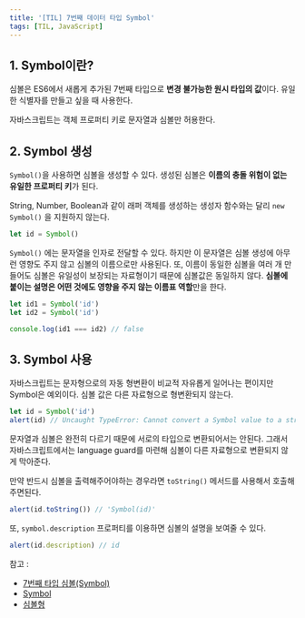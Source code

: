 ```yaml
---
title: '[TIL] 7번째 데이터 타입 Symbol'
tags: [TIL, JavaScript]
---
```


## 1. Symbol이란?

심볼은 ES6에서 새롭게 추가된 7번째 타입으로 **변경 불가능한 원시 타입의 값**이다. 유일한 식별자를 만들고 싶을 때 사용한다.

자바스크립트는 객체 프로퍼티 키로 문자열과 심볼만 허용한다.

## 2. Symbol 생성

`Symbol()`을 사용하면 심볼을 생성할 수 있다. 생성된 심볼은 **이름의 충돌 위험이 없는 유일한 프로퍼티 키**가 된다.

String, Number, Boolean과 같이 래퍼 객체를 생성하는 생성자 함수와는 달리 `new Symbol()` 을 지원하지 않는다.

```jsx
let id = Symbol()
```

`Symbol()` 에는 문자열을 인자로 전달할 수 있다. 하지만 이 문자열은 심볼 생성에 아무런 영향도 주지 않고 심볼의 이름으로만 사용된다. 또, 이름이 동일한 심볼을 여러 개 만들어도 심볼은 유일성이 보장되는 자료형이기 때문에 심볼값은 동일하지 않다. **심볼에 붙이는 설명은 어떤 것에도 영향을 주지 않는 이름표 역할**만을 한다.

```jsx
let id1 = Symbol('id')
let id2 = Symbol('id')

console.log(id1 === id2) // false
```

## 3. Symbol 사용

자바스크립트는 문자형으로의 자동 형변환이 비교적 자유롭게 일어나는 편이지만 Symbol은 예외이다. 심볼 값은 다른 자료형으로 형변환되지 않는다.

```jsx
let id = Symbol('id')
alert(id) // Uncaught TypeError: Cannot convert a Symbol value to a string
```

문자열과 심볼은 완전히 다르기 때문에 서로의 타입으로 변환되어서는 안된다. 그래서 자바스크립트에서는 language guard를 마련해 심볼이 다른 자료형으로 변환되지 않게 막아준다.

만약 반드시 심볼을 출력해주어야하는 경우라면 `toString()` 메서드를 사용해서 호출해주면된다.

```jsx
alert(id.toString()) // 'Symbol(id)'
```

또, `symbol.description` 프로퍼티를 이용하면 심볼의 설명을 보여줄 수 있다.

```jsx
alert(id.description) // id
```

참고 :

- [7번째 타입 심볼(Symbol)](https://poiemaweb.com/es6-symbol)
- [Symbol](https://developer.mozilla.org/ko/docs/Web/JavaScript/Reference/Global_Objects/Symbol)
- [심볼형](https://ko.javascript.info/symbol)
